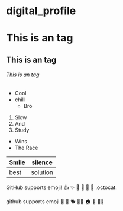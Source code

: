 # digital_profile

# This is an <Business> tag
## This is an <System> tag
###### This is an <Official> tag

* Cool
* chill
  * Bro

1. Slow
2. And
3. Study
 * Wins
 * The Race

Smile | silence
----- | -------
best | solution

GitHub supports emoji!
:+1: :sparkles: :camel: :tada:
:rocket: :metal: :octocat:

github supports emoji
:battery: :dog: :dog2: :service_dog:
:house: :car: :biking_man:

